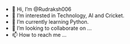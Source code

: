 - 👋 Hi, I’m @Rudraksh006
- 👀 I’m interested in Technology, AI and Cricket.
- 🌱 I’m currently learning Python.
- 💞️ I’m looking to collaborate on ...
- 📫 How to reach me ...

<!---
Rudraksh006/Rudraksh006 is a ✨ special ✨ repository because its `README.md` (this file) appears on your GitHub profile.
You can click the Preview link to take a look at your changes.
--->
